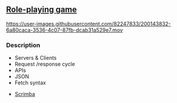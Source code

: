 ## [Role-playing game]()



https://user-images.githubusercontent.com/82247833/200143832-6a80caca-3536-4c07-87fb-dcab31a529e7.mov




### Description


* Servers & Clients 
* Request /response cycle 
* APIs
* JSON
* Fetch syntax




- [Scrimba](https://scrimba.com/allcourses)
